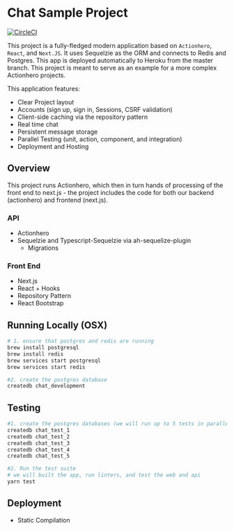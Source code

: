 # Chat Sample Project

[![CircleCI](https://circleci.com/gh/actionhero/actionhero-chat.svg?style=svg)](https://circleci.com/gh/actionhero/actionhero-chat)

This project is a fully-fledged modern application based on `Actionhero`, `React`, and `Next.JS`. It uses Sequelzie as the ORM and connects to Redis and Postgres. This app is deployed automatically to Heroku from the master branch. This project is meant to serve as an example for a more complex Actionhero projects.

This application features:

- Clear Project layout
- Accounts (sign up, sign in, Sessions, CSRF validation)
- Client-side caching via the repository pattern
- Real time chat
- Persistent message storage
- Parallel Testing (unit, action, component, and integration)
- Deployment and Hosting

## Overview

This project runs Actionhero, which then in turn hands of processing of the front end to next.js - the project includes the code for both our backend (actionhero) and frontend (next.js).

### API

- Actionhero
- Sequelzie and Typescript-Sequelzie via ah-sequelize-plugin
  - Migrations

### Front End

- Next.js
- React + Hooks
- Repository Pattern
- React Bootstrap

## Running Locally (OSX)

```bash
# 1. ensure that postgres and redis are running
brew install postgresql
brew install redis
brew services start postgresql
brew services start redis

#2. create the postgres database
createdb chat_development

```

## Testing

```bash
#1. create the postgres databases (we will run up to 5 tests in parallel)
createdb chat_test_1
createdb chat_test_2
createdb chat_test_3
createdb chat_test_4
createdb chat_test_5

#2. Run the test suite
# we will built the app, run linters, and test the web and api
yarn test
```

## Deployment

- Static Compilation
